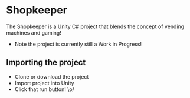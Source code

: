 # Shopkeeper
The Shopkeeper is a Unity C# project that blends the concept of vending machines and gaming!
  - Note the project is currently still a Work in Progress!

## Importing the project
  - Clone or download the project
  - Import project into Unity
  - Click that run button! \o/
